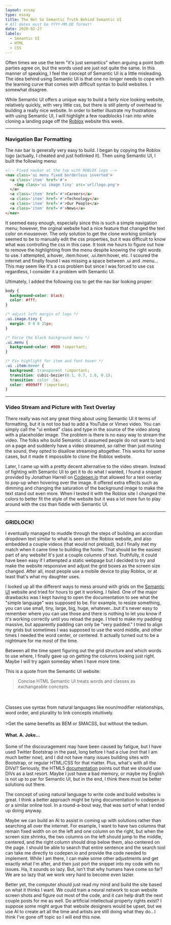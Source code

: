 ```yaml
---
layout: essay
type: essay
title: The Not So Semantic Truth Behind Semantic UI
# All dates must be YYYY-MM-DD format!
date: 2020-02-27
labels:
  - Semantic UI
  - HTML
  - CSS
---
```



Often times we use the term "it's just semantics" when arguing a point both parties agree on, but the words used are just not quite the same. In this manner of speaking, I feel the concept of Semantic UI is a little misleading. The idea behind using Semantic UI is that one no longer needs to cope with the learning curve that comes with difficult syntax to build websites. I somewhat disagree. 

While Semantic UI offers a unique way to build a fairly nice looking website, relatively quickly, with very little css, but there is still plenty of overhead to building a really nice website. In order to better illustrate my frustrations with using Semantic UI, I will highlight a few roadblocks I ran into while cloning a landing page off the [Roblox](corp.roblox.com) website this week.

***
### Navigation Bar Formatting

The nav bar is generally very easy to build. I began by copying the Roblox logo (actually, I cheated and just hotlinked it). Then using Semantic UI, I built the following menu:
```html
<!-- Fixed navbar at the top with ROBLOX logo -->
<nav class='ui menu fixed borderless inverted'>
  <a class='item' href='#'>
    <img class='ui image tiny' src='url/logo.png'>
  </a>
  <a class='item' href='#'>Careers</a>
  <a class='item' href='#'>Technology</a>
  <a class='item' href='#'>Our People</a>
  <a class='item' href='#'>News</a>
</nav>
```

It seemed easy enough, especially since this is such a simple navigation menu; however, the orginal website had a nice feature that changed the text color on mouseover. The only solution to get the clone working similarly seemed to be to manually edit the css properties, but it was difficult to know what was controlling the css in this case. It took me hours to figure out how to remove the highlighting from the menu despite knowing the right words to use. I attempted, a:hover, .item:hover, .ui.item:hover, etc. I scoured the internet and finally found I was missing a space between .ui and .menu... This may seem like it's a css problem but since I was forced to use css regardless, I consider it a problem with Semantic UI.

Ultimately, I added the following css to get the nav bar looking proper:

```css
body {
  background-color: black;
  color: #fff;
}

/* adjust left margin of logo */
.ui.image.tiny {
  margin: 0 0 0 25px;
}

/* Force the black background menu */
.ui.menu {
  background-color: #000 !important;
}

/* Fix highlight for item and font hover */
.ui .item:hover {
  background: transparent !important;
  transition: cubic-bezier(0.1, 0.7, 1.0, 0.1);
  transition: color .5s;
  color: #009dff !important;
}
```
***
### Video Stream and Picture with Text Overlay

There really was not any great thing about using Semantic UI it terms of formatting, but it is not too bad to add a YouTube or Vimeo video. You can simply call the "ui embed" class and type in the source of the video along with a placeholder image. The problem is there is no easy way to stream the video. The folks who build Semantic UI assumed people do not want to land on a page and suddenly have a video streamed, so rather than just muting the sound, they opted to disallow streaming altogether. This works for some cases, but it made it impossible to clone the Roblox website. 

Later, I came up with a pretty decent alternative to the video stream. Instead of fighting with Semantic UI to get it to do what I wanted, I found a snippet provided by Jonathan Harrell on [Codepen.io](https://codepen.io/jonathanharrell/pen/vVEerg) that allowed for a text overlay to pop-up when hovering over the image. It offered extra effects such as dimming and changing the saturation of the background image to make the text stand out even more. When I tested it with the Roblox site I changed the colors to better fit the style of the website but it was a lot more fun to play around with the css than fiddle with Semantic UI. 

***
### GRIDLOCK!

I eventually managed to muddle through the steps of building an accordian dropdown text similar to what is seen on the Roblox website, and also embedded a couple videos (that would not preload), but I finally met my match when it came time to building the footer. That should be the easiest part of any website! It's just a couple columns of text. Truthfully, it could have been easy if I attempted a static webpage but I decided to try and make the website responsive and adjust the grid boxes as the screen size changed. After all, most people use a mobile device to play Roblox, or at least that's what my daughter uses. 

I looked up all the different ways to mess around with grids on the [Semantic UI](https://semantic-ui.com/collections/grid.html) website and tried for hours to get it working. I failed. One of the major drawbacks was I kept having to open the documentation to see what the "simple language" was supposed to be. For example, to resize something, you can use small, tiny, large, big, huge, whatever...but it's never easy to remember where you can use those and there is nothing to let you know if it's working correctly until you reload the page. I tried to make my padding massive, but apparently padding can only be "very padded." I tried to align my grids but sometimes I was supposed to use the word middle, and other times I needed the word center, or centered. It actually turned out to be a nightmare for me most of the time.

Between all the time spent figuring out the grid structure and which words to use where, I finally gave up on getting the columns looking just right. Maybe I will try again someday when I have more time.

This is a quote from the Semantic UI website:
>Concise HTML
Semantic UI treats words and classes as exchangeable concepts.
<br/>
<br/>
Classes use syntax from natural languages like noun/modifier relationships, word order, and plurality to link concepts intuitively.
<br/>
<br/>
>Get the same benefits as BEM or SMACSS, but without the tedium. 

#### What. A. Joke... 

Some of the discouragement may have been caused by fatigue, but I have used Twitter Bootstrap in the past, long before I had a clue (not that I am much better now), and I did not have many issues building sites with Bootstrap, or regular HTML/CSS for that matter. Plus, what's with all the DIVs!? Seriously, the HTML5 [documentation](https://html.spec.whatwg.org/multipage/grouping-content.html#the-div-element) points out that we should use DIVs as a last resort. Maybe I just have a bad memory, or maybe my English is not up to par for Semantic UI, but in the end, I think there must be better solutions out there. 

The concept of using natural language to write code and build websites is great. I think a better approach might be tying documentation to codepen.io or a similar online tool. In a round-a-bout way, that was sort of what I ended up doing anyway. 

Maybe we can build an AI to assist in coming up with solutions rather than searching all over the internet. For example, I want to have two columns that remain fixed width on on the left and one column on the right, but when the screen size shrinks, the two columns on the left should jump to the middle, centered, and the right column should drop below them, also centered on the page. I should be able to search that entire sentence and the search tool can take me directly to codepen.io and provide the code needed to implement. While I am there, I can make some other adjustments and get exactly what I'm after, and then just port the snippet into my code with no issues. Ha, it sounds so lazy. But, isn't that why humans have come so far? We are so lazy that we work very hard to become even lazier.

Better yet, the computer should just read my mind and build the site based on what it thinks I want. We could train a neural network to scan website screen shots and figure out most of the code, and it can help draft the next couple posts for me as well. Do artificial intellectual property rights exist? I suppose some might argue that website designers would be upset, but we use AI to create art all the time and artists are still doing what they do...I think I've gone off topic so I will end this now.

